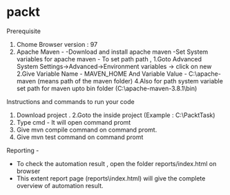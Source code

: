 # packt
Prerequisite 
 1. Chome Browser version : 97
2. Apache Maven -
	-Download and install apache maven
	-Set System variables for apache maven - To set path path , 
	1.Goto Advanced System Settings->Advanced->Environment variables -> click on new 
	2.Give Variable Name - MAVEN_HOME And Variable Value - C:\apache-maven (means path of the maven folder)
	4.Also for path system variable set path for maven upto bin folder (C:\apache-maven-3.8.1\bin)
	

Instructions and commands to run your code 
1. Download project .
2.Goto the inside project (Example : C:\PacktTask)
3. Type cmd - It will open command promt 
4. Give mvn compile  command on command promt.
5. Give mvn test command on command promt

 Reporting -
- To check the automation result , open the folder reports/index.html on browser   
- This extent report page (reports\index.html)  will give the complete overview of automation result.
